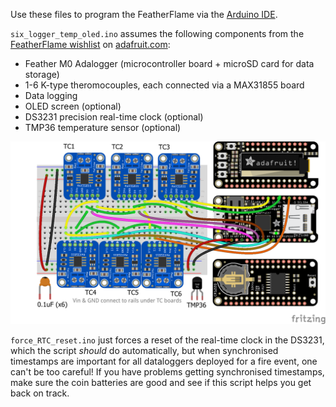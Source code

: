 Use these files to program the FeatherFlame via the [Arduino IDE](https://www.arduino.cc/en/Main/Software). 

`six_logger_temp_oled.ino` assumes the following components from the [FeatherFlame wishlist](http://www.adafruit.com/wishlists/459876) on [adafruit.com](http://adafruit.com):
* Feather M0 Adalogger (microcontroller board + microSD card for data storage)
* 1-6 K-type theromocouples, each connected via a MAX31855 board
* Data logging
* OLED screen (optional)
* DS3231 precision real-time clock (optional)
* TMP36 temperature sensor (optional) 

<img src="https://github.com/devanmcg/FireScienceDIY/blob/master/FeatherFlame/PCB/FeatherFlame6tc_bb.png" width="600">

`force_RTC_reset.ino` just forces a reset of the real-time clock in the DS3231, which the script *should* do automatically, but when synchronised timestamps are important for all dataloggers deployed for a fire event, one can't be too careful!
If you have problems getting synchronised timestamps, make sure the coin batteries are good and see if this script helps you get back on track.
